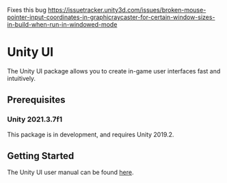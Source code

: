 Fixes this bug https://issuetracker.unity3d.com/issues/broken-mouse-pointer-input-coordinates-in-graphicraycaster-for-certain-window-sizes-in-build-when-run-in-windowed-mode

# Unity UI
The Unity UI package allows you to create in-game user interfaces fast and intuitively.

## Prerequisites
### Unity 2021.3.7f1
This package is in development, and requires Unity 2019.2.

## Getting Started
The Unity UI user manual can be found [here](https://docs.unity3d.com/Manual/UISystem.html).
